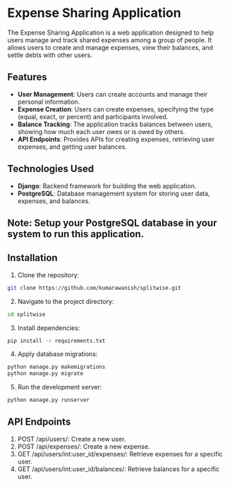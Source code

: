 # Expense Sharing Application

The Expense Sharing Application is a web application designed to help users manage and track shared expenses among a group of people. It allows users to create and manage expenses, view their balances, and settle debts with other users.

## Features

- **User Management**: Users can create accounts and manage their personal information.
- **Expense Creation**: Users can create expenses, specifying the type (equal, exact, or percent) and participants involved.
- **Balance Tracking**: The application tracks balances between users, showing how much each user owes or is owed by others.
- **API Endpoints**: Provides APIs for creating expenses, retrieving user expenses, and getting user balances.

## Technologies Used

- **Django**: Backend framework for building the web application.
- **PostgreSQL**: Database management system for storing user data, expenses, and balances.

## Note: Setup your PostgreSQL database in your system to run this application.

## Installation

1. Clone the repository:

```bash
git clone https://github.com/kumarawanish/splitwise.git
```

2. Navigate to the project directory:

```bash
cd splitwise
```

3. Install dependencies:

```bash
pip install -r requirements.txt
```

4. Apply database migrations:

```bash
python manage.py makemigrations
python manage.py migrate
```

5. Run the development server:

```bash
python manage.py runserver
```

## API Endpoints

1. POST /api/users/: Create a new user.
2. POST /api/expenses/: Create a new expense.
3. GET /api/users/int:user_id/expenses/: Retrieve expenses for a specific user.
4. GET /api/users/int:user_id/balances/: Retrieve balances for a specific user.
